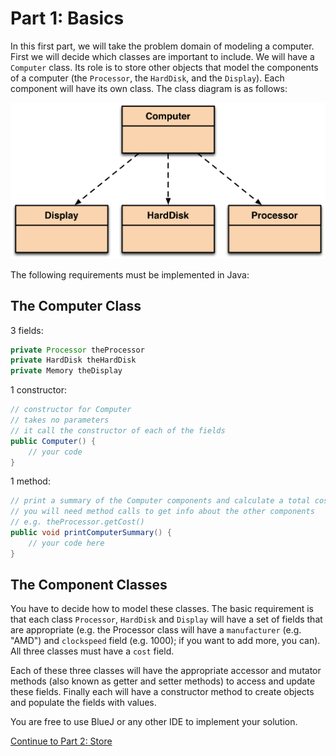 # Part 1: Basics

In this first part, we will take the problem domain of modeling a computer.  First we will decide which classes are important to include.  We will have a `Computer` class.  Its role is to store other objects that model the components of a computer (the `Processor`, the `HardDisk`, and the `Display`).  Each component will have its own class.  The class diagram is as follows:

<img src="computer-class-diagram.png" width="512">

The following requirements must be implemented in Java:

## The Computer Class

3 fields:

```java
private Processor theProcessor
private HardDisk theHardDisk
private Memory theDisplay
```

1 constructor:

```java
// constructor for Computer
// takes no parameters
// it call the constructor of each of the fields
public Computer() {
	// your code
}
```

1 method:

```java
// print a summary of the Computer components and calculate a total cost
// you will need method calls to get info about the other components
// e.g. theProcessor.getCost()
public void printComputerSummary() {
	// your code here
}
```

## The Component Classes

You have to decide how to model these classes.  The basic requirement is that each class `Processor`, `HardDisk` and `Display` will have a set of fields that are appropriate (e.g. the Processor class will have a `manufacturer` (e.g. "AMD") and `clockspeed` field (e.g. 1000); if you want to add more, you can).  All three classes must have a `cost` field.

Each of these three classes will have the appropriate accessor and mutator methods (also known as getter and setter methods) to access and update these fields.  Finally each will have a constructor method to create objects and populate the fields with values.

You are free to use BlueJ or any other IDE to implement your solution.

[Continue to Part 2: Store](part-2-store)
